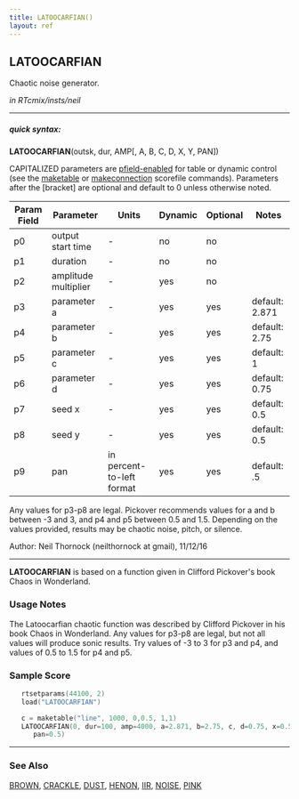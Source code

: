```yaml
---
title: LATOOCARFIAN()
layout: ref
---
```


## LATOOCARFIAN

Chaotic noise generator.

*in RTcmix/insts/neil*  
  

-----

##### quick syntax:

**LATOOCARFIAN**(outsk, dur, AMP\[, A, B, C, D, X, Y, PAN\])

CAPITALIZED parameters are [pfield-enabled](pfield-enabled.html) for
table or dynamic control (see the
[maketable](../scorefile/maketable.html) or
[makeconnection](../scorefile/makeconnection.html) scorefile
commands). Parameters after the \[bracket\] are optional and default to
0 unless otherwise noted.


Param Field	| Parameter | Units | Dynamic | Optional | Notes
----------- | --------- | ----- | -------- | --------- | ---------
p0 | output start time |  -  | no | no | 
p1 | duration |  -  | no | no | 
p2 | amplitude multiplier |  -  | yes | no | 
p3 | parameter a |  -  | yes | yes | default: 2.871 | 
p4 | parameter b |  -  | yes | yes | default: 2.75 | 
p5 | parameter c |  -  | yes | yes | default: 1 | 
p6 | parameter d |  -  | yes | yes | default: 0.75 | 
p7 | seed x |  -  | yes | yes | default: 0.5 | 
p8 | seed y |  -  | yes | yes | default: 0.5 | 
p9 | pan | in percent-to-left format | yes | yes | default: .5 | 

   Any values for p3-p8 are legal. Pickover recommends values for a and b
   between -3 and 3,  and p4 and p5 between 0.5 and 1.5. Depending on the
   values provided, results may be chaotic noise, pitch, or silence.

   Author: Neil Thornock (neilthornock at gmail), 11/12/16

  

-----

  
**LATOOCARFIAN** is based on a function given in Clifford Pickover's
book Chaos in Wonderland.

### Usage Notes

The Latoocarfian chaotic function was described by Clifford Pickover in
his book Chaos in Wonderland. Any values for p3-p8 are legal, but not
all values will produce sonic results. Try values of -3 to 3 for p3 and
p4, and values of 0.5 to 1.5 for p4 and p5.

### Sample Score

```cpp
   rtsetparams(44100, 2)
   load("LATOOCARFIAN")

   c = maketable("line", 1000, 0,0.5, 1,1)
   LATOOCARFIAN(0, dur=100, amp=4000, a=2.871, b=2.75, c, d=0.75, x=0.5, y=0.5,
      pan=0.5)
```

  

-----

### See Also

[BROWN](BROWN.html), [CRACKLE](CRACKLE.html), [DUST](DUST.html),
[HENON](HENON.html), [IIR](IIR.html), [NOISE](NOISE.html),
[PINK](PINK.html)
